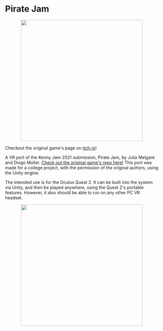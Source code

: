 # Pirate Jam

<p align="center">
<img src="pjvr1git.gif" width=400>
</p>

Checkout the original game's page on [itch-io](https://julia-melgare.itch.io/pirate-jam)!

A VR port of the Kenny Jam 2021 submission, Pirate  Jam, by Julia Melgaré and Diogo Muller. [Check out the original game's repo here!](https://github.com/Julia-Melgare/PirateJam)
This port was made for a college project, with the permission of the original authors, using the Unity engine.

The intended use is for the Oculus Quest 2. It can be built into the system via Unity, and then be played anywhere, using the Quest 2's portable features.
However, it also should be able to run on any other PC VR headset.

<p align="center">
<img src="pjvr2git.gif" width=400>
</p>
